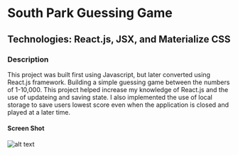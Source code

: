 # South Park Guessing Game

## Technologies: React.js, JSX, and Materialize CSS

### Description

This project was built first using Javascript, but later converted using React.js framework.  Building a simple guessing game between the numbers of 1-10,000.  This project helped increase my knowledge of React.js and the use of updateing and saving state.  I also implemented the use of local storage to save users lowest score even when the application is closed and played at a later time. 


#### Screen Shot

![alt text](http://ckimcode.life/assets/img/portfolio/guessing-game-original.jpeg? "React South Park Guessing Game")